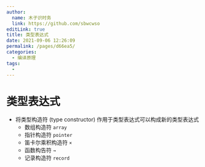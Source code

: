 ```yaml
---
author: 
  name: 木子识时务
  link: https://github.com/sbwcwso
editLink: true
title: 类型表达式
date: 2021-09-06 12:26:09
permalink: /pages/d66ea5/
categories: 
  - 编译原理
tags: 
  - 
---
```


# 类型表达式

* 将类型构造符 (type constructor) 作用于类型表达式可以构成新的类型表达式
  * 数组构造符 `array`
  * 指针构造符 `pointer`
  * 笛卡尔乘积构造符 <code>$\times$</code>
  * 函数构告符 <code>$\rightarrow$</code>
  * 记录构造符 `record`

